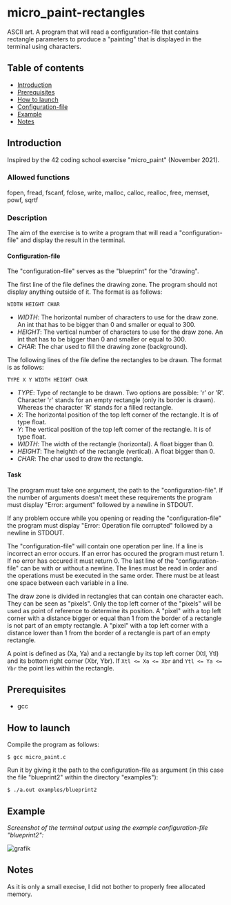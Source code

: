 # micro_paint-rectangles
ASCII art. A program that will read a configuration-file that contains rectangle parameters to produce a "painting" that is displayed in the terminal using characters.

## Table of contents
* [Introduction](#introduction)
* [Prerequisites](#prerequisites)
* [How to launch](#how-to-launch)
* [Configuration-file](#configuration-file)
* [Example](#example)
* [Notes](#notes)


## Introduction
Inspired by the 42 coding school exercise "micro_paint" (November 2021).


### Allowed functions
fopen, fread, fscanf, fclose, write, malloc, calloc, realloc, free, memset, powf, sqrtf


### Description
The aim of the exercise is to write a program that will read a "configuration-file" and display the result in the terminal.


#### Configuration-file
The "configuration-file" serves as the "blueprint" for the "drawing".

The first line of the file defines the drawing zone. The program should not display anything outside of it. The format is as follows:
```
WIDTH HEIGHT CHAR
```
* _WIDTH_: The horizontal number of characters to use for the draw zone. An int that has to be bigger than 0 and smaller or equal to 300.
* _HEIGHT_: The vertical number of characters to use for the draw zone. An int that has to be bigger than 0 and smaller or equal to 300.
* _CHAR_: The char used to fill the drawing zone (background).

The following lines of the file define the rectangles to be drawn. The format is as follows:
```
TYPE X Y WIDTH HEIGHT CHAR
```
* _TYPE_: Type of rectangle to be drawn. Two options are possible: 'r' or 'R'. Character 'r' stands for an empty rectangle (only its border is drawn). Whereas the character 'R' stands for a filled rectangle.
* _X_: The horizontal position of the top left corner of the rectangle. It is of type float.
* _Y_: The vertical position of the top left corner of the rectangle. It is of type float.
* _WIDTH_: The width of the rectangle (horizontal). A float bigger than 0.
* _HEIGHT_: The heighth of the rectangle (vertical). A float bigger than 0.
* _CHAR_: The char used to draw the rectangle.

#### Task
The program must take one argument, the path to the "configuration-file".
If the number of arguments doesn't meet these requirements the program must display "Error: argument" followed by a newline in STDOUT.

If any problem occure while you opening or reading the "configuration-file" the program must display "Error: Operation file corrupted" followed by a newline in STDOUT.

The "configuration-file" will contain one operation per line.
If a line is incorrect an error occurs.
If an error has occured the program must return 1.
If no error has occured it must return 0.
The last line of the "configuration-file" can be with or without a newline.
The lines must be read in order and the operations must be executed in the same order.
There must be at least one space between each variable in a line.

The draw zone is divided in rectangles that can contain one character each. They can be seen as "pixels".
Only the top left corner of the "pixels" will be used as point of reference to determine its position.
A "pixel" with a top left corner with a distance bigger or equal than 1 from the border of a rectangle is not part of an empty rectangle. A "pixel" with a top left corner with a distance lower than 1 from the border of a rectangle is part of an empty rectangle.

A point is defined as (Xa, Ya) and a rectangle by its top left corner (Xtl, Ytl) and its bottom right corner (Xbr, Ybr).
If ```Xtl <= Xa <= Xbr``` and ```Ytl <= Ya <= Ybr``` the point lies within the rectangle.


## Prerequisites
* gcc


## How to launch
Compile the program as follows:

```
$ gcc micro_paint.c
```
Run it by giving it the path to the configuration-file as argument (in this case the file "blueprint2" within the directory "examples"):

```
$ ./a.out examples/blueprint2
```


## Example
_Screenshot of the terminal output using the example configuration-file "blueprint2":_

![grafik](https://user-images.githubusercontent.com/80413516/154947014-ba733665-b516-411c-a596-e69abcea32c1.png)

 ## Notes
As it is only a small execise, I did not bother to properly free allocated memory.
